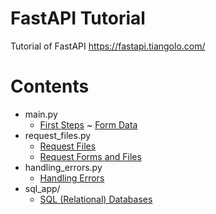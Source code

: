 # FastAPI Tutorial
Tutorial of FastAPI https://fastapi.tiangolo.com/


# Contents
- main.py
  - [First Steps](https://fastapi.tiangolo.com/tutorial/first-steps/) ~ [Form Data](https://fastapi.tiangolo.com/tutorial/request-forms/)
- request_files.py
  - [Request Files](https://fastapi.tiangolo.com/tutorial/request-files/)
  - [Request Forms and Files](https://fastapi.tiangolo.com/tutorial/request-forms-and-files/)
- handling_errors.py
  - [Handling Errors](https://fastapi.tiangolo.com/tutorial/handling-errors/)
- sql_app/
  - [SQL (Relational) Databases](https://fastapi.tiangolo.com/tutorial/sql-databases/)
